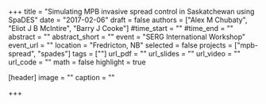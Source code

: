+++
title = "Simulating MPB invasive spread control in Saskatchewan using SpaDES"
date = "2017-02-06"
draft = false
authors = ["Alex M Chubaty", "Eliot J B McIntire", "Barry J Cooke"]
#time_start = ""
#time_end = ""
abstract = ""
abstract_short = ""
event = "SERG International Workshop"
event_url = ""
location = "Fredricton, NB"
selected = false
projects = ["mpb-spread", "spades"]
tags = [""]
url_pdf = ""
url_slides = ""
url_video = ""
url_code = ""
math = false
highlight = true

[header]
image = ""
caption = ""

+++
